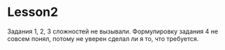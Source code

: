 # Lesson2
Задания 1, 2, 3 сложностей не вызывали.
Формулировку задания 4 не совсем понял,
потому не уверен сделал ли я то, что требуется.